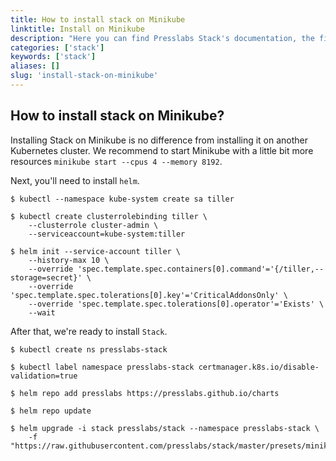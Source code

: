 ```yaml
---
title: How to install stack on Minikube
linktitle: Install on Minikube
description: "Here you can find Presslabs Stack's documentation, the first open-source serverless hosting platform that bridges two major technologies: WordPress and Kubernetes."
categories: ['stack']
keywords: ['stack']
aliases: []
slug: 'install-stack-on-minikube'
---
```


## How to install stack on Minikube?

Installing Stack on Minikube is no difference from installing it on another Kubernetes cluster.
We recommend to start Minikube with a little bit more resources `minikube start --cpus 4 --memory 8192`.

Next, you'll need to install `helm`.

``` shell
$ kubectl --namespace kube-system create sa tiller

$ kubectl create clusterrolebinding tiller \
    --clusterrole cluster-admin \
    --serviceaccount=kube-system:tiller

$ helm init --service-account tiller \
    --history-max 10 \
    --override 'spec.template.spec.containers[0].command'='{/tiller,--storage=secret}' \
    --override 'spec.template.spec.tolerations[0].key'='CriticalAddonsOnly' \
    --override 'spec.template.spec.tolerations[0].operator'='Exists' \
    --wait
```

After that, we're ready to install `Stack`.

``` shell
$ kubectl create ns presslabs-stack

$ kubectl label namespace presslabs-stack certmanager.k8s.io/disable-validation=true

$ helm repo add presslabs https://presslabs.github.io/charts

$ helm repo update

$ helm upgrade -i stack presslabs/stack --namespace presslabs-stack \
    -f "https://raw.githubusercontent.com/presslabs/stack/master/presets/minikube.yaml"
```
